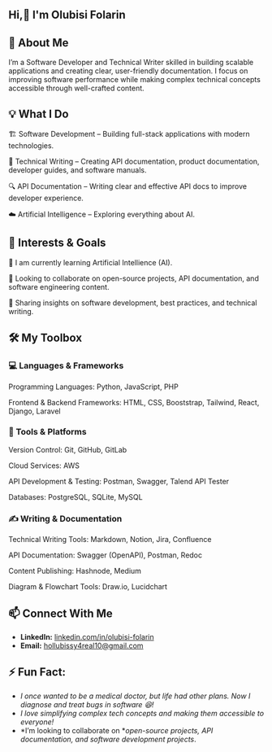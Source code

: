 
## Hi,👋 I'm Olubisi Folarin  


## 🚀 About Me

I’m a Software Developer and Technical Writer skilled in building scalable applications and creating clear, user-friendly documentation. I focus on improving software performance while making complex technical concepts accessible through well-crafted content.


## 💡 What I Do

🏗 Software Development – Building full-stack applications with modern technologies.

📖 Technical Writing – Creating API documentation, product documentation, developer guides, and software manuals.

🔍 API Documentation – Writing clear and effective API docs to improve developer experience.

☁️ Artificial Intelligence – Exploring everything about AI.

## 🎯 Interests & Goals

🚀 I am currently learning Artificial Intellience (AI).

🤝 Looking to collaborate on open-source projects, API documentation, and software engineering content.

📝 Sharing insights on software development, best practices, and technical writing.


## 🛠 My Toolbox

### 💻 Languages & Frameworks
Programming Languages: Python, JavaScript, PHP

Frontend & Backend Frameworks: HTML, CSS, Booststrap, Tailwind, React, Django, Laravel

### 🚀 Tools & Platforms
Version Control: Git, GitHub, GitLab

Cloud Services: AWS

API Development & Testing: Postman, Swagger, Talend API Tester

Databases: PostgreSQL, SQLite, MySQL

### ✍️ Writing & Documentation
Technical Writing Tools: Markdown, Notion, Jira, Confluence

API Documentation: Swagger (OpenAPI), Postman, Redoc

Content Publishing: Hashnode, Medium

Diagram & Flowchart Tools: Draw.io, Lucidchart

## 📫 Connect With Me

- **LinkedIn:** [linkedin.com/in/olubisi-folarin](https://www.linkedin.com/in/olubisi-folarin)
- **Email:** [hollubissy4real10@gmail.com](mailto:hollubissy4real10@gmail.com)


## ⚡ Fun Fact: 
- *I once wanted to be a medical doctor, but life had other plans. Now I diagnose and treat bugs in software 😆!*
- *I love simplifying complex tech concepts and making them accessible to everyone!*
- *I’m looking to collaborate on **open-source projects, API documentation, and software development projects*.  


